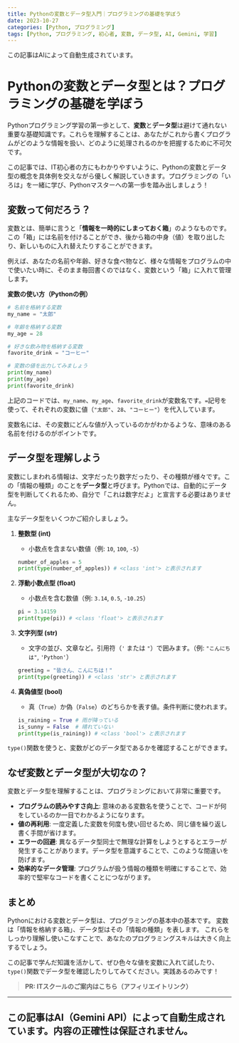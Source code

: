 ```yaml
---
title: Pythonの変数とデータ型入門｜プログラミングの基礎を学ぼう
date: 2023-10-27
categories: [Python, プログラミング]
tags: [Python, プログラミング, 初心者, 変数, データ型, AI, Gemini, 学習]
---
```


この記事はAIによって自動生成されています。

# Pythonの変数とデータ型とは？プログラミングの基礎を学ぼう

Pythonプログラミング学習の第一歩として、**変数**と**データ型**は避けて通れない重要な基礎知識です。これらを理解することは、あなたがこれから書くプログラムがどのような情報を扱い、どのように処理されるのかを把握するために不可欠です。

この記事では、IT初心者の方にもわかりやすいように、Pythonの変数とデータ型の概念を具体例を交えながら優しく解説していきます。プログラミングの「いろは」を一緒に学び、Pythonマスターへの第一歩を踏み出しましょう！

## 変数って何だろう？

変数とは、簡単に言うと「**情報を一時的にしまっておく箱**」のようなものです。この「箱」には名前を付けることができ、後から箱の中身（値）を取り出したり、新しいものに入れ替えたりすることができます。

例えば、あなたの名前や年齢、好きな食べ物など、様々な情報をプログラムの中で使いたい時に、そのまま毎回書くのではなく、変数という「箱」に入れて管理します。

**変数の使い方（Pythonの例）**

```python
# 名前を格納する変数
my_name = "太郎"

# 年齢を格納する変数
my_age = 28

# 好きな飲み物を格納する変数
favorite_drink = "コーヒー"

# 変数の値を出力してみましょう
print(my_name)
print(my_age)
print(favorite_drink)
```

上記のコードでは、`my_name`、`my_age`、`favorite_drink`が変数名です。`=`記号を使って、それぞれの変数に値（`"太郎"`、`28`、`"コーヒー"`）を代入しています。

変数名には、その変数にどんな値が入っているのかがわかるような、意味のある名前を付けるのがポイントです。

## データ型を理解しよう

変数にしまわれる情報は、文字だったり数字だったり、その種類が様々です。この「情報の種類」のことを**データ型**と呼びます。Pythonでは、自動的にデータ型を判断してくれるため、自分で「これは数字だよ」と宣言する必要はありません。

主なデータ型をいくつかご紹介しましょう。

1.  **整数型 (int)**
    *   小数点を含まない数値（例: `10`, `100`, `-5`）
    ```python
    number_of_apples = 5
    print(type(number_of_apples)) # <class 'int'> と表示されます
    ```

2.  **浮動小数点型 (float)**
    *   小数点を含む数値（例: `3.14`, `0.5`, `-10.25`）
    ```python
    pi = 3.14159
    print(type(pi)) # <class 'float'> と表示されます
    ```

3.  **文字列型 (str)**
    *   文字の並び、文章など。引用符（`'` または `"`）で囲みます。（例: `"こんにちは"`, `'Python'`）
    ```python
    greeting = "皆さん、こんにちは！"
    print(type(greeting)) # <class 'str'> と表示されます
    ```

4.  **真偽値型 (bool)**
    *   真（`True`）か偽（`False`）のどちらかを表す値。条件判断に使われます。
    ```python
    is_raining = True # 雨が降っている
    is_sunny = False  # 晴れていない
    print(type(is_raining)) # <class 'bool'> と表示されます
    ```

`type()`関数を使うと、変数がどのデータ型であるかを確認することができます。

## なぜ変数とデータ型が大切なの？

変数とデータ型を理解することは、プログラミングにおいて非常に重要です。

*   **プログラムの読みやすさ向上**: 意味のある変数名を使うことで、コードが何をしているのか一目でわかるようになります。
*   **値の再利用**: 一度定義した変数を何度も使い回せるため、同じ値を繰り返し書く手間が省けます。
*   **エラーの回避**: 異なるデータ型同士で無理な計算をしようとするとエラーが発生することがあります。データ型を意識することで、このような間違いを防げます。
*   **効率的なデータ管理**: プログラムが扱う情報の種類を明確にすることで、効率的で堅牢なコードを書くことにつながります。

## まとめ

Pythonにおける変数とデータ型は、プログラミングの基本中の基本です。
変数は「情報を格納する箱」、データ型はその「情報の種類」を表します。
これらをしっかり理解し使いこなすことで、あなたのプログラミングスキルは大きく向上するでしょう。

この記事で学んだ知識を活かして、ぜひ色々な値を変数に入れて試したり、`type()`関数でデータ型を確認したりしてみてください。実践あるのみです！
> **PR: ITスクールのご案内はこちら（アフィリエイトリンク）**

---
この記事はAI（Gemini API）によって自動生成されています。内容の正確性は保証されません。
---
